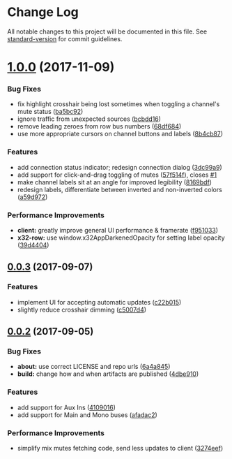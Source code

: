 # Change Log

All notable changes to this project will be documented in this file. See [standard-version](https://github.com/conventional-changelog/standard-version) for commit guidelines.

<a name="1.0.0"></a>
# [1.0.0](https://github.com/lange/x32-mute-matrix/compare/v0.0.3...v1.0.0) (2017-11-09)


### Bug Fixes

* fix highlight crosshair being lost sometimes when toggling a channel's mute status ([ba5bc92](https://github.com/lange/x32-mute-matrix/commit/ba5bc92))
* ignore traffic from unexpected sources ([bcbdd16](https://github.com/lange/x32-mute-matrix/commit/bcbdd16))
* remove leading zeroes from row bus numbers ([68df684](https://github.com/lange/x32-mute-matrix/commit/68df684))
* use more appropriate cursors on channel buttons and labels ([8b4cb87](https://github.com/lange/x32-mute-matrix/commit/8b4cb87))


### Features

* add connection status indicator; redesign connection dialog ([3dc99a9](https://github.com/lange/x32-mute-matrix/commit/3dc99a9))
* add support for click-and-drag toggling of mutes ([57f514f](https://github.com/lange/x32-mute-matrix/commit/57f514f)), closes [#1](https://github.com/lange/x32-mute-matrix/issues/1)
* make channel labels sit at an angle for improved legibility ([8169bdf](https://github.com/lange/x32-mute-matrix/commit/8169bdf))
* redesign labels, differentiate between inverted and non-inverted colors ([a59d972](https://github.com/lange/x32-mute-matrix/commit/a59d972))


### Performance Improvements

* **client:** greatly improve general UI performance & framerate ([f951033](https://github.com/lange/x32-mute-matrix/commit/f951033))
* **x32-row:** use window.x32AppDarkenedOpacity for setting label opacity ([39d4404](https://github.com/lange/x32-mute-matrix/commit/39d4404))



<a name="0.0.3"></a>
## [0.0.3](https://github.com/lange/x32-mute-matrix/compare/v0.0.2...v0.0.3) (2017-09-07)


### Features

* implement UI for accepting automatic updates ([c22b015](https://github.com/lange/x32-mute-matrix/commit/c22b015))
* slightly reduce crosshair dimming ([c5007d4](https://github.com/lange/x32-mute-matrix/commit/c5007d4))



<a name="0.0.2"></a>
## [0.0.2](https://github.com/lange/x32-mute-matrix/compare/v0.0.1...v0.0.2) (2017-09-05)


### Bug Fixes

* **about:** use correct LICENSE and repo urls ([6a4a845](https://github.com/lange/x32-mute-matrix/commit/6a4a845))
* **build:** change how and when artifacts are published ([4dbe910](https://github.com/lange/x32-mute-matrix/commit/4dbe910))


### Features

* add support for Aux Ins ([4109016](https://github.com/lange/x32-mute-matrix/commit/4109016))
* add support for Main and Mono buses ([afadac2](https://github.com/lange/x32-mute-matrix/commit/afadac2))


### Performance Improvements

* simplify mix mutes fetching code, send less updates to client ([3274eef](https://github.com/lange/x32-mute-matrix/commit/3274eef))
